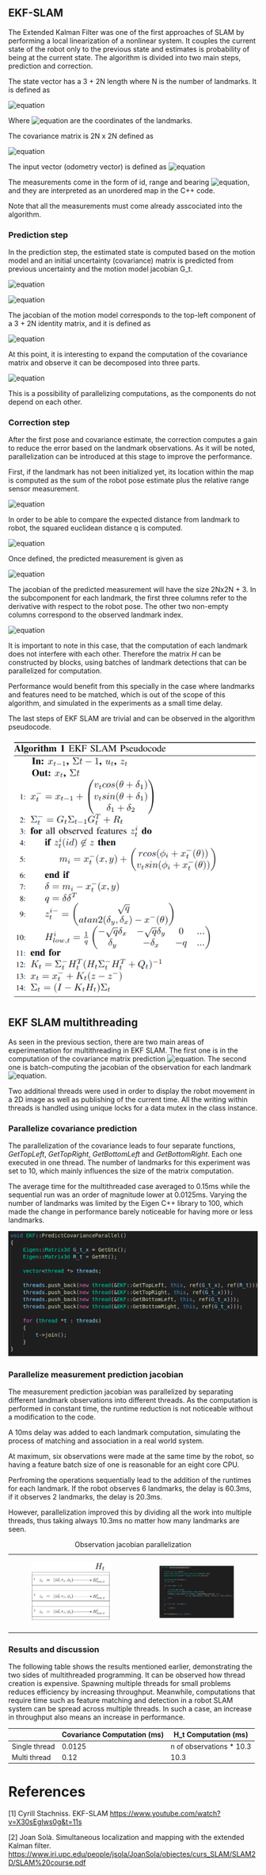 ## EKF-SLAM


The Extended Kalman Filter was one of the first approaches of SLAM by
performing a local linearization of a nonlinear system. It couples the
current state of the robot only to the previous state and estimates is
probability of being at the current state. The algorithm is divided into
two main steps, prediction and correction.

The state vector has a 3 + 2N length where N is the number of
landmarks. It is defined as

![equation](https://latex.codecogs.com/svg.image?x_t&space;=&space;(x,&space;y,&space;\theta,&space;m_{1,x},&space;m_{1,y},&space;m_{2,x},&space;m_{2,y}&space;...))

Where ![equation](https://latex.codecogs.com/svg.image?m_i&space;=(m_{i,x},&space;m_{i,y})) are the coordinates of the landmarks.

The covariance matrix is 2N x 2N defined as

![equation](https://latex.codecogs.com/svg.image?\Sigma_{t}=\begin{pmatrix}\Sigma_{xx}&space;&&space;\Sigma_{xm}\\\\\Sigma_{mx}&space;&&space;\Sigma_{mm}\end{pmatrix})

The input vector (odometry vector) is defined as
![equation](https://latex.codecogs.com/svg.image?u_t&space;=&space;(v_t,&space;\delta_1,&space;\delta_2))


The measurements come in the form of id, range and bearing
![equation](https://latex.codecogs.com/svg.image?z_i&space;=&space;(id,&space;r_i,&space;\phi_i)), and they are interpreted as an unordered map
in the C++ code.

Note that all the measurements must come already asscociated into the
algorithm.


### Prediction step


In the prediction step, the estimated state is computed based on the
motion model and an initial uncertainty (covariance) matrix
is predicted from previous uncertainty and the motion model jacobian
G_t.

![equation](https://latex.codecogs.com/svg.image?\label{eq:&space;motion}&space;&space;&space;&space;x_t^-&space;=&space;x_{t-1}&space;&plus;&space;\begin{pmatrix}&space;&space;&space;&space;v_t&space;cos(\theta&space;&plus;&space;\delta_1&space;)&space;\\\\&space;&space;&space;&space;v_t&space;sin(\theta&space;&plus;&space;\delta_1&space;)&space;\\\\&space;&space;&space;&space;\delta_1&space;&plus;&space;\delta_2&space;&space;&space;&space;&space;\end{pmatrix})

![equation](https://latex.codecogs.com/svg.image?\label{eq:&space;cov}&space;&space;&space;&space;\Sigma_{t}^{-}&space;=&space;G_t&space;\Sigma_{t&space;-&space;1}&space;G_{t}^T&space;&plus;&space;R_t)

The jacobian of the motion model corresponds to the top-left component
of a 3 + 2N identity matrix, and it is defined as

![equation](https://latex.codecogs.com/svg.image?G_t^x&space;=&space;\begin{pmatrix}&space;&space;&space;&space;1&space;&&space;0&space;&&space;-&space;v_t&space;sin(\theta&space;&plus;&space;\delta_1&space;)&space;\\\\&space;&space;&space;&space;0&space;&&space;1&space;&&space;&space;&space;v_t&space;cos(\theta&space;&plus;&space;\delta_1&space;)&space;\\\\&space;&space;&space;&space;0&space;&&space;0&space;&&space;1&space;&space;&space;&space;&space;\end{pmatrix})

At this point, it is interesting to expand the computation of the
covariance matrix and observe it can be decomposed into three parts.

![equation](https://latex.codecogs.com/svg.image?\Sigma_{t}^{-}&space;=&space;&space;\begin{pmatrix}G_t^x\Sigma_{xx}(G_t^x)^T&space;&&space;G_t^x\Sigma_{xm}\\\\(G_t^x\Sigma_{xm})^T&space;&&space;\Sigma_{mm}&space;\end{pmatrix}&space;&space;&plus;&space;R_t)

This is a possibility of parallelizing computations, as the components
do not depend on each other.


### Correction step


After the first pose and covariance estimate, the correction computes a
gain to reduce the error based on the landmark observations. As it will
be noted, parallelization can be introduced at this stage to improve the
performance.

First, if the landmark has not been initialized yet, its location within
the map is computed as the sum of the robot pose estimate plus the
relative range sensor measurement.

![equation](https://latex.codecogs.com/svg.image?\label{eq:lm}&space;m_i&space;=&space;x_t^-(x,&space;y)&space;&plus;&space;\begin{pmatrix}&space;r&space;cos(\phi_i&space;&plus;&space;x_t^-(\theta))&space;\\\\&space;v_t&space;sin(\phi_i&space;&plus;&space;x_t^-(\theta))&space;\\&space;\end{pmatrix})

In order to be able to compare the expected distance from landmark to
robot, the squared euclidean distance q is computed.

![equation](https://latex.codecogs.com/svg.image?\label{eq:delta}&space;&space;&space;&space;\begin{aligned}&space;&space;&space;&space;\delta&space;&&space;=&space;m_i&space;-&space;x_t^-(x,&space;y)&space;\\\\&space;&space;&space;&space;q&space;&&space;=&space;\delta&space;\delta^T&space;&space;&space;&space;\end{aligned})

Once defined, the predicted measurement is given as

![equation](https://latex.codecogs.com/svg.image?\label{eq:z_p}&space;&space;&space;&space;z_t^{i-}&space;=&space;\begin{pmatrix}&space;&space;&space;&space;\sqrt{q}&space;\\\\&space;&space;&space;&space;atan2(\delta_y,&space;\delta_x)&space;-&space;x^-(\theta)&space;\\&space;&space;&space;&space;\end{pmatrix})

The jacobian of the predicted measurement will have the size
2Nx2N + 3. In the subcomponent for each landmark, the first three
columns refer to the derivative with respect to the robot pose. The
other two non-empty columns correspond to the observed landmark index.

![equation](https://latex.codecogs.com/svg.image?H_{low,&space;t}^i&space;&space;=$$&space;$$\label{eq:h_l}\frac{1}{q}&space;\begin{pmatrix}-\sqrt{q}&space;\delta_x&space;&&space;-\sqrt{q}&space;\delta_y&space;&&space;0&space;&&space;0&space;&&space;...&space;&&space;\sqrt{q}&space;\delta_x&space;&&space;\sqrt{q}&space;\delta_y&space;&space;&&space;..&space;&&space;0\\\delta_y&space;&&space;-\delta_x&space;&&space;-q&space;&&space;0&space;&&space;...&space;&&space;-\delta_y&space;&&space;\delta_x&space;&&space;..&space;&&space;0\end{pmatrix})

It is important to note in this case, that the computation of each
landmark does not interfere with each other. Therefore the matrix $H$
can be constructed by blocks, using batches of landmark detections that
can be parallelized for computation.

Performance would benefit from this specially in the case where
landmarks and features need to be matched, which is out of the scope of
this algorithm, and simulated in the experiments as a small time delay.

The last steps of EKF SLAM are trivial and can be observed in the
algorithm pseudocode.

![image](https://github.com/Dcasadoherraez/cpp-threads/raw/main/ekf-slam/media/pseudocode.png)



## EKF SLAM multithreading


As seen in the previous section, there are two main areas of
experimentation for multithreading in EKF SLAM. The first one is in the
computation of the covariance matrix prediction ![equation](https://latex.codecogs.com/svg.image?\Sigma^-). The second
one is batch-computing the jacobian of the observation for each landmark
![equation](https://latex.codecogs.com/svg.image?H_{low,t}^i).

Two additional threads were used in order to display the robot movement
in a 2D image as well as publishing of the current time. All the writing
within threads is handled using unique locks for a data mutex in the
class instance.

### Parallelize covariance prediction


The parallelization of the covariance leads to four separate functions,
*GetTopLeft*, *GetTopRight*, *GetBottomLeft* and *GetBottomRight*. Each
one executed in one thread. The number of landmarks for this experiment
was set to 10, which mainly influences the size of the matrix
computation.

The average time for the multithreaded case averaged to 0.15ms while the
sequential run was an order of magnitude lower at 0.0125ms. Varying the
number of landmarks was limited by the Eigen C++ library to 100, which
made the change in performance barely noticeable for having more or less
landmarks.

![image](https://github.com/Dcasadoherraez/cpp-threads/blob/main/ekf-slam/media/sigma_par.png?raw=true)

### Parallelize measurement prediction jacobian


The measurement prediction jacobian was parallelized by separating
different landmark observations into different threads. As the
computation is performed in constant time, the runtime reduction is not
noticeable without a modification to the code.

A 10ms delay was added to each landmark computation, simulating the
process of matching and association in a real world system.

At maximum, six observations were made at the same time by the robot, so
having a feature batch size of one is reasonable for an eight core CPU.

Perfroming the operations sequentially lead to the addition of the
runtimes for each landmark. If the robot observes 6 landmarks, the delay
is 60.3ms, if it observes 2 landmarks, the delay is 20.3ms.

However, parallelization improved this by dividing all the work into
multiple threads, thus taking always 10.3ms no matter how many landmarks
are seen.

<table>
<caption><span id="fig:acc">Observation jacobian parallelization</span></caption>
<tbody>
<tr class="odd">
<td style="text-align: left;"><figure>
<img width="100%" src="https://github.com/Dcasadoherraez/cpp-threads/blob/main/ekf-slam/media/h_t.png?raw=true" id="fig:acc" />
</figure></td>
<td style="text-align: left;"><figure>
<img width="100%" src="https://github.com/Dcasadoherraez/cpp-threads/blob/main/ekf-slam/media/correction_step_parallel.png?raw=true" id="fig:loss" />
</figure></td>
</tr>

</tbody>
</table>

### Results and discussion


The following table shows
the results mentioned earlier, demonstrating the two sides of
multithreaded programming. It can be observed how thread creation is
expensive. Spawning multiple threads for small problems reduces
efficiency by increasing throughput. Meanwhile, computations that
require time such as feature matching and detection in a robot SLAM
system can be spread across multiple threads. In such a case, an
increase in throughput also means an increase in performance.

|               | Covariance Computation (ms) | H_t Computation (ms)     |
|---------------|-----------------------------|--------------------------|
| Single thread | 0.0125                      | n of observations * 10.3 |
| Multi thread  | 0.12                        | 10.3                     |



# References
<a id="1">[1]</a> 
Cyrill Stachniss.
EKF-SLAM
https://www.youtube.com/watch?v=X30sEgIws0g&t=11s

<a id="2">[2]</a> 
Joan Solà.
Simultaneous localization and mapping with the extended Kalman filter.
https://www.iri.upc.edu/people/jsola/JoanSola/objectes/curs_SLAM/SLAM2D/SLAM%20course.pdf
